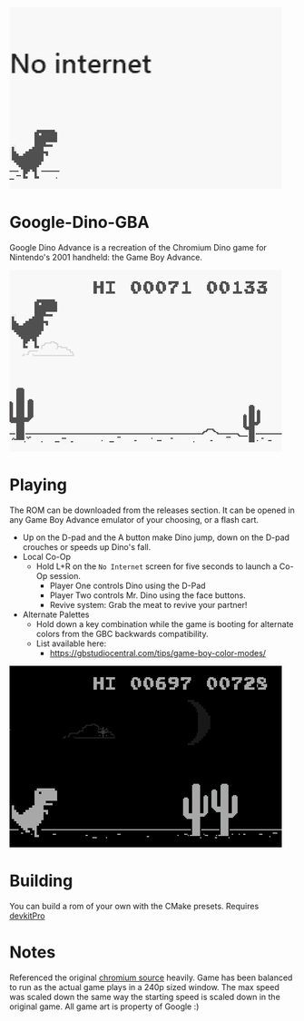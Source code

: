 ![Title Screen](readme/dino1.png) 

# Google-Dino-GBA
Google Dino Advance is a recreation of the Chromium Dino game for Nintendo's 2001 handheld: the Game Boy Advance.

![Dino can jump](readme/dino2.png)

# Playing
The ROM can be downloaded from the releases section. It can be opened in any Game Boy Advance emulator of your choosing, or a flash cart.  

- Up on the D-pad and the A button make Dino jump, down on the D-pad crouches or speeds up Dino's fall.
- Local Co-Op
  - Hold L+R on the `No Internet` screen for five seconds to launch a Co-Op session.
    - Player One controls Dino using the D-Pad
    - Player Two controls Mr. Dino using the face buttons.
    - Revive system: Grab the meat to revive your partner!
- Alternate Palettes
  - Hold down a key combination while the game is booting for alternate colors from the GBC backwards compatibility.
  - List available here:
    - https://gbstudiocentral.com/tips/game-boy-color-modes/

![Dino at night](readme/dino3.png)

# Building
You can build a rom of your own with the CMake presets. Requires [devkitPro](https://devkitpro.org/wiki/Getting_Started)

# Notes
Referenced the original [chromium source](https://source.chromium.org/chromium/chromium/src/+/master:components/neterror/resources/offline.js;l=7?q=t-rex%20package:%5Echromium$&ss=chromium) heavily.
Game has been balanced to run as the actual game plays in a 240p sized window. The max speed was scaled down the same way the starting speed is scaled down in the original game.
All game art is property of Google :)
